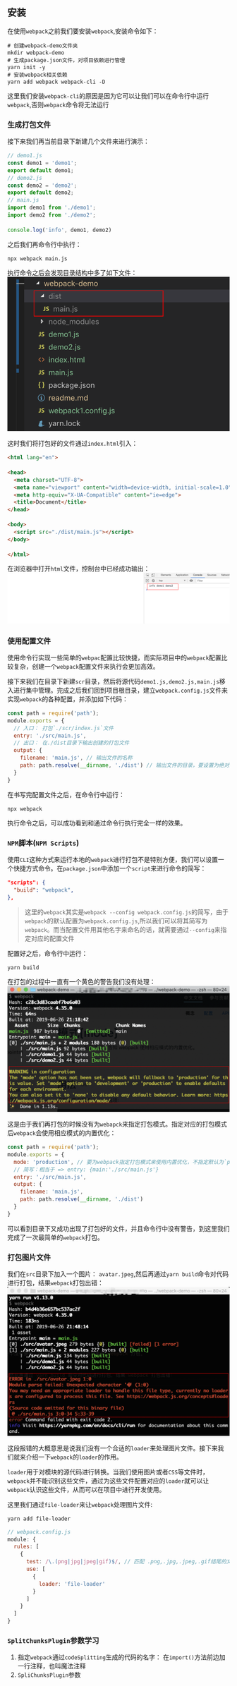 ## 安装
在使用`webpack`之前我们要安装`webpack`,安装命令如下：  
```npm
# 创建webpack-demo文件夹
mkdir webpack-demo
# 生成package.json文件，对项目依赖进行管理
yarn init -y
# 安装webpack相关依赖
yarn add webpack webpack-cli -D
```
这里我们安装`webpack-cli`的原因是因为它可以让我们可以在命令行中运行`webpack`,否则`webpack`命令将无法运行

### 生成打包文件

接下来我们再当前目录下新建几个文件来进行演示：  
```js
// demo1.js
const demo1 = 'demo1';
export default demo1;
// demo2.js
const demo2 = 'demo2';
export default demo2;
// main.js
import demo1 from './demo1';
import demo2 from './demo2';

console.log('info', demo1, demo2)
```

之后我们再命令行中执行：  
```npm
npx webpack main.js
```
执行命令之后会发现目录结构中多了如下文件：  
![first-build](../screenshots/first-build.png)

这时我们将打包好的文件通过`index.html`引入：  
```html
<html lang="en">

<head>
  <meta charset="UTF-8">
  <meta name="viewport" content="width=device-width, initial-scale=1.0">
  <meta http-equiv="X-UA-Compatible" content="ie=edge">
  <title>Document</title>
</head>

<body>
  <script src="./dist/main.js"></script>
</body>

</html>
```

在浏览器中打开`html`文件，控制台中已经成功输出：  
![first-console](../screenshots/first-console.png)

### 使用配置文件
使用命令行实现一些简单的`webpac`配置比较快捷，而实际项目中的`webpack`配置比较复杂，创建一个`webpack`配置文件来执行会更加高效。

接下来我们在目录下新建`scr`目录，然后将源代码`demo1.js,demo2.js,main.js`移入进行集中管理。完成之后我们回到项目根目录，建立`webpack.config.js`文件来实现`webpack`的各种配置，并添加如下代码：  
```js
const path = require('path');
module.exports = {
  // 入口： 打包`./scr/index.js`文件
  entry: './src/main.js',
  // 出口： 在./dist目录下输出创建的打包文件
  output: {
    filename: 'main.js', // 输出文件的名称
    path: path.resolve(__dirname, './dist') // 输出文件的目录，要设置为绝对路径
  }
}
```

在书写完配置文件之后，在命令行中运行：  
```npm
npx webpack
```

执行命令之后，可以成功看到和通过命令行执行完全一样的效果。

### `NPM`脚本(`NPM Scripts`)
使用`CLI`这种方式来运行本地的`webpack`进行打包不是特别方便，我们可以设置一个快捷方式命令。在`package.json`中添加一个`script`来进行命令的简写：  
```json
"scripts": {
  "build": "webpack",
},
```
> 这里的`webpack`其实是`webpack --config webpack.config.js`的简写，由于`webpack`的默认配置为`webpack.config.js`,所以我们可以将其简写为`webpack`。而当配置文件用其他名字来命名的话，就需要通过`--config`来指定对应的配置文件

配置好之后，命令行中运行：  
```npm
yarn build
```

在打包的过程中一直有一个黄色的警告我们没有处理：  
![mode-warning](../screenshots/mode-warning.png)

这是由于我们再打包的时候没有为`webapck`来指定打包模式。指定对应的打包模式后`webpack`会使用相应模式的内置优化：  
```js
const path = require('path');
module.exports = {
  mode: 'production', // 要为webpack指定打包模式来使用内置优化，不指定默认为`production`，但是会在命令行出现黄色警告
  // 简写：相当于 => entry: {main:'./src/main.js'}
  entry: './src/main.js',
  output: {
    filename: 'main.js',
    path: path.resolve(__dirname, './dist')
  }
}
```

可以看到目录下又成功出现了打包好的文件，并且命令行中没有警告，到这里我们完成了一次最简单的`webpack`打包。

### 打包图片文件
我们在`src`目录下加入一个图片： `avatar.jpeg`,然后再通过`yarn build`命令对代码进行打包，结果`webpack`打包出错：  
![avatar-error](../screenshots/avatar-error.png)

这段报错的大概意思是说我们没有一个合适的`loader`来处理图片文件。接下来我们就来介绍一下`webpack`的`loader`的作用。

`loader`用于对模块的源代码进行转换。当我们使用图片或者`CSS`等文件时，`webpack`并不能识别这些文件，通过为这些文件配置对应的`loader`就可以让`webpack`认识这些文件，从而可以在项目中进行开发使用。

这里我们通过`file-loader`来让`webpack`处理图片文件: 
```npm
yarn add file-loader
```
```js
// webpack.config.js
module: {
  rules: [
    {
      test: /\.(png|jpg|jpeg|gif)$/, // 匹配 .png,.jpg,.jpeg,.gif结尾的文件
      use: [
        {
          loader: 'file-loader'
        }
      ]
    }
  ]
}
```

### `SplitChunksPlugin`参数学习

1. 指定`webpack`通过`codeSplitting`生成的代码的名字： 在`import()`方法前边加一行注释，也叫魔法注释
2. `SpliChunksPlugin`参数